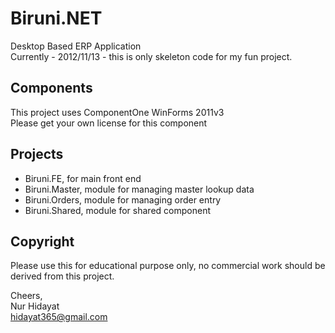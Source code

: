 Biruni.NET
==========
Desktop Based ERP Application<br>
Currently - 2012/11/13 - this is only skeleton code for my fun project. 


## Components
This project uses ComponentOne WinForms 2011v3<br>
Please get your own license for this component


## Projects
- Biruni.FE, for main front end
- Biruni.Master, module for managing master lookup data
- Biruni.Orders, module for managing order entry
- Biruni.Shared, module for shared component

## Copyright
Please use this for educational purpose only, no commercial work should be derived from this project.

Cheers,<br>
Nur Hidayat<br>
hidayat365@gmail.com<br>